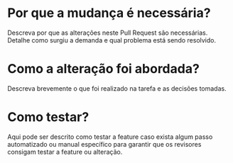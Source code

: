 # Por que a mudança é necessária?
Descreva por que as alterações neste Pull Request são necessárias. Detalhe como surgiu a demanda e qual problema está sendo resolvido.

# Como a alteração foi abordada?
Descreva brevemente o que foi realizado na tarefa e as decisões tomadas.

# Como testar?
Aqui pode ser descrito como testar a feature caso exista algum passo automatizado ou manual específico para garantir que os revisores consigam testar a feature ou alteração.
